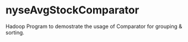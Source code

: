 # nyseAvgStockComparator
Hadoop Program to demostrate the usage of Comparator for grouping &amp; sorting.

